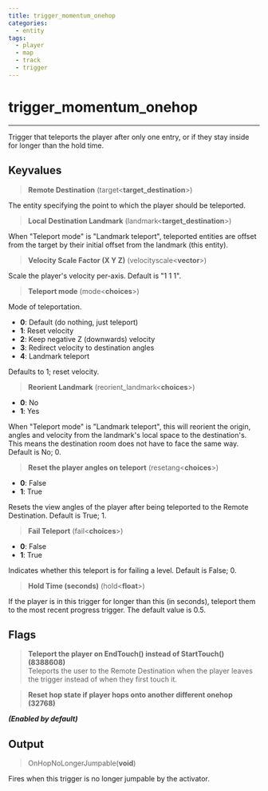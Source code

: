 ```yaml
---
title: trigger_momentum_onehop
categories:
  - entity
tags:
  - player
  - map
  - track
  - trigger
---
```


# trigger_momentum_onehop

---

Trigger that teleports the player after only one entry, or if they stay inside for longer than the hold time.

## Keyvalues

> **Remote Destination** (target&lt;**target_destination**&gt;)

The entity specifying the point to which the player should be teleported.

> **Local Destination Landmark** (landmark&lt;**target_destination**&gt;)

When "Teleport mode" is "Landmark teleport", teleported entities are offset from the target by their initial offset from the landmark (this entity).

> **Velocity Scale Factor (X Y Z)** (velocityscale&lt;**vector**&gt;)

Scale the player's velocity per-axis.
Default is "1 1 1".

> **Teleport mode** (mode&lt;**choices**&gt;)

Mode of teleportation.

- **0**: Default (do nothing, just teleport)
- **1**: Reset velocity
- **2**: Keep negative Z (downwards) velocity
- **3**: Redirect velocity to destination angles
- **4**: Landmark teleport

Defaults to 1; reset velocity.

> **Reorient Landmark** (reorient_landmark&lt;**choices**&gt;)

- **0**: No
- **1**: Yes

When "Teleport mode" is "Landmark teleport", this will reorient the origin, angles and velocity from the landmark's local space to the destination's.
This means the destination room does not have to face the same way.
Default is No; 0.

> **Reset the player angles on teleport** (resetang&lt;**choices**&gt;)

- **0**: False
- **1**: True

Resets the view angles of the player after being teleported to the Remote Destination. Default is True; 1.

> **Fail Teleport** (fail&lt;**choices**&gt;)

- **0**: False
- **1**: True

Indicates whether this teleport is for failing a level.
Default is False; 0.

> **Hold Time (seconds)** (hold&lt;**float**&gt;)

If the player is in this trigger for longer than this (in seconds), teleport them to the most recent progress trigger.
The default value is 0.5.

## Flags

> **Teleport the player on EndTouch() instead of StartTouch() (8388608)**  
> Teleports the user to the Remote Destination when the player leaves the trigger instead of when they first touch it.

> **Reset hop state if player hops onto another different onehop (32768)**

**_(Enabled by default)_**

## Output

> OnHopNoLongerJumpable(**void**)

Fires when this trigger is no longer jumpable by the activator.
